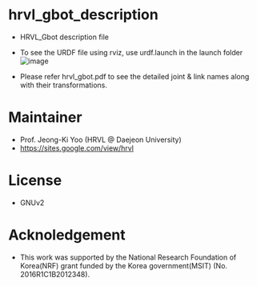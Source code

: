 # hrvl_gbot_description
- HRVL_Gbot description file 
- To see the URDF file using rviz, use urdf.launch in the launch folder
![image](https://user-images.githubusercontent.com/29231446/60486810-23446800-9cda-11e9-9f60-4227535b131f.png)

- Please refer hrvl_gbot.pdf to see the detailed joint & link names along with their transformations.

# Maintainer
- Prof. Jeong-Ki Yoo (HRVL @ Daejeon University)
- https://sites.google.com/view/hrvl

# License
- GNUv2

# Acknoledgement
- This work was supported by the National Research Foundation of Korea(NRF) grant funded by the Korea government(MSIT) (No. 2016R1C1B2012348).

